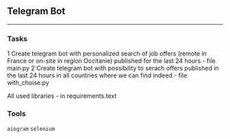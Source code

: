 ## Telegram Bot
	
<hr>

### Tasks

1 Create telegram bot with personalized search of job offers (remote in France or on-site in region Occitanie) published for the last 24 hours - file main.py
2 Create telegram bot with possibility to serach offers published in the last 24 hours in all countries where we can find indeed - file with_choise.py

All used libraries - in requirements.text




### Tools
`aiogram` `selenium`
